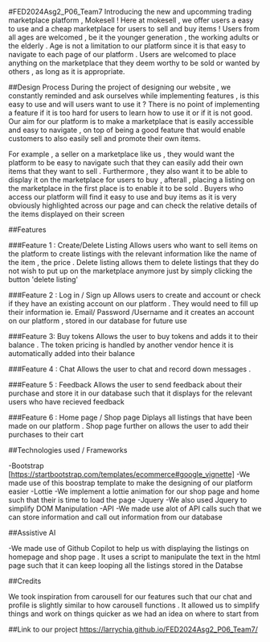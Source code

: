 #FED2024Asg2_P06_Team7
Introducing the new and upcomming trading marketplace platform , Mokesell ! Here at mokesell , we offer users a easy to use and a cheap marketplace for users to sell and buy items ! Users from all ages are welcomed , be it the younger generation , the working adults or the elderly . Age is not a limitation to our platform since it is that easy to navigate to each page of our platform . Users are welcomed to place anything on the marketplace that they deem worthy to be sold  or wanted by others , as long as it is appropriate.

##Design Process
During the project of designing our website , we constantly reminded and ask ourselves while implementing features , is this easy to use and will users want to use it ? There is no point of implementing a feature if it is too hard for users to learn how to use it or if it is not good. Our aim for our platform is to make a marketplace that is easily accessible and easy to navigate , on top of being a good feature that would enable customers to also easily sell and promote their  own items. 

For example , a seller on a marketplace like us , they would want the platform to be easy to navigate such that they can easily add their own items that they want to sell . Furthermore , they also want it to be able to display it on the marketplace for users to buy , afterall , placing a listing on the marketplace in the first place is to enable it to be sold . Buyers who access our platform will find it easy to use and buy items as it is very obviously highlighted across our page and can check the relative details of the items displayed on their screen

##Features

###Feature 1 : Create/Delete Listing
Allows users who want to sell items on the platform to create listings with the relevant information like the name of the item , the price . Delete listing allows them to delete listings that they do not wish to put up on the marketplace anymore just by simply clicking the button 'delete listing'

###Feature 2 : Log in / Sign up
Allows users to create and account or check if they have an existing account on our platform . They would need to fill up their information ie. Email/ Password /Username and it creates an account on our platform , stored in our database for future use

###Feature 3: Buy tokens
Allows the user to buy tokens and adds it to their balance . The token pricing is handled by another vendor hence it is automatically added into their balance

###Feature 4 : Chat 
Allows the user to chat and record down messages . 

###Feature 5 : Feedback
Allows the user to send feedback about their purchase and store it in our database such that it displays for the relevant users who have recieved feedback

###Feature 6 : Home page / Shop page 
Diplays all listings that have been made on our platform . Shop page further on allows the user to add their purchases to their cart

##Technologies used / Frameworks

-Bootstrap [https://startbootstrap.com/templates/ecommerce#google_vignette]
  -We made use of this boostrap template to make the designing of our platform easier
-Lottie 
  -We implement a lottie animation for our shop page and home such that their is time to load the page
-Jquery 
  -We also used Jquery to simplify DOM Manipulation
-API 
  -We made use alot of API calls such that we can store information and call out information from our database


##Assistive AI

-We made use of Github Copilot to help us with displaying the listings on homepage and shop page . It uses a script to manipulate the text in the html page such that it can keep looping all the listings stored in the Databse


##Credits 

We took inspiration from carousell for our features such that our chat and profile is slightly similar to how carousell functions . It allowed us to simplify things and work on things quicker as we had an idea on where to start from 

##Link to our project
https://larrychia.github.io/FED2024Asg2_P06_Team7/

